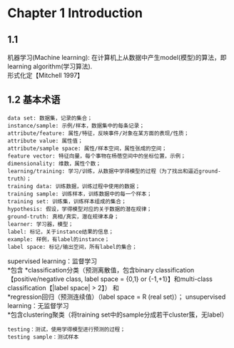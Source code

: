 # Chapter 1 Introduction
## 1.1
机器学习(Machine learning): 在计算机上从数据中产生model(模型)的算法，即learning algorithm(学习算法).<br>
形式化定【Mitchell 1997】

## 1.2 基本术语
    data set: 数据集，记录的集合；
    instance/sample: 示例/样本，数据集中的每条记录；
    attribute/feature: 属性/特征，反映事件/对象在某方面的表现/性质；
    attribute value: 属性值；
    attribute/sample space: 属性/样本空间，属性张成的空间；
    feature vector: 特征向量，每个事物在杨蓓空间中的坐标位置，示例；
    dimensionality: 维数，属性个数；
    learning/training: 学习/训练，从数据中学得模型的过程（为了找出和逼近ground-truth）；
    training data: 训练数据，训练过程中使用的数据；
    training sample: 训练样本，训练数据中的每一个样本；
    training set: 训练集，训练样本组成的集合；
    hypothesis: 假设，学得模型对应的关于数据的潜在规律；
    ground-truth: 真相/真实，潜在规律本身；
    learner: 学习器，模型；
    label: 标记，关于instance结果的信息；
    example: 样例，有label的instance；
    label space: 标记/输出空间，所有label的集合；

supervised learning：监督学习<br>
  *包含
        *classification分类（预测离散值，包含binary classification【positive/negative class, label space = {0,1} or {-1,+1}】和multi-class classification【|label space| > 2】）
和<br>
        *regression回归（预测连续值）（label space = R (real set)）；
 unsupervised learning：无监督学习<br>
  *包含clustering聚类（将training set中的sample分成若干cluster簇，无label）

    testing：测试，使用学得模型进行预测的过程；
    testing sample：测试样本

